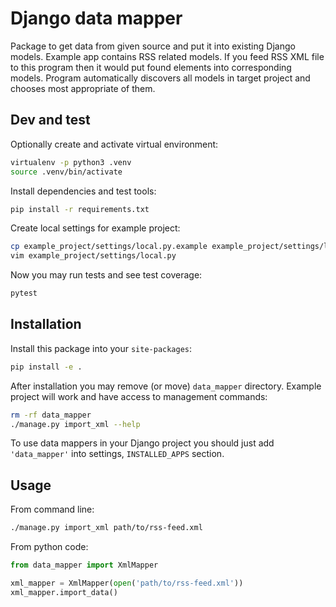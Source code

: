 # Django data mapper

Package to get data from given source and put it into existing Django models.
Example app contains RSS related models. If you feed RSS XML file to this
program then it would put found elements into corresponding models.
Program automatically discovers all models in target project and chooses
most appropriate of them.

## Dev and test

Optionally create and activate virtual environment:
```bash
virtualenv -p python3 .venv
source .venv/bin/activate
```

Install dependencies and test tools:
```bash
pip install -r requirements.txt
```

Create local settings for example project:
```bash
cp example_project/settings/local.py.example example_project/settings/local.py
vim example_project/settings/local.py
```

Now you may run tests and see test coverage:
```bash
pytest
```

## Installation

Install this package into your `site-packages`:
```bash
pip install -e .
```

After installation you may remove (or move) `data_mapper` directory.
Example project will work and have access to management commands:
```bash
rm -rf data_mapper
./manage.py import_xml --help
```

To use data mappers in your Django project you should just add `'data_mapper'`
into settings, `INSTALLED_APPS` section.

## Usage

From command line:
```bash
./manage.py import_xml path/to/rss-feed.xml
```

From python code:
```python
from data_mapper import XmlMapper

xml_mapper = XmlMapper(open('path/to/rss-feed.xml'))
xml_mapper.import_data()
```
